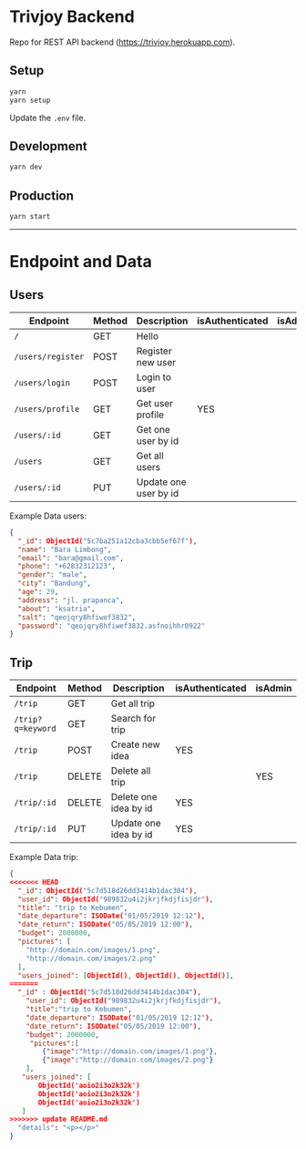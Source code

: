 # Trivjoy Backend

Repo for REST API backend (https://trivjoy.herokuapp.com).

## Setup

```sh
yarn
yarn setup
```

Update the `.env` file.

## Development

```sh
yarn dev
```

## Production

```sh
yarn start
```

---

# Endpoint and Data

## Users

| Endpoint          | Method | Description           | isAuthenticated | isAdmin |
| ----------------- | ------ | --------------------- | --------------- | ------- |
| `/`               | GET    | Hello                 |                 |         |
| `/users/register` | POST   | Register new user     |                 |         |
| `/users/login`    | POST   | Login to user         |                 |         |
| `/users/profile`  | GET    | Get user profile      | YES             |         |
| `/users/:id`      | GET    | Get one user by id    |                 |         |
| `/users`          | GET    | Get all users         |                 |         |
| `/users/:id`      | PUT    | Update one user by id |                 |         |

Example Data users:

```json
{
  "_id": ObjectId("5c7ba251a12cba3cbb5ef67f"),
  "name": "Bara Limbong",
  "email": "bara@gmail.com",
  "phone": "+62832312123",
  "gender": "male",
  "city": "Bandung",
  "age": 29,
  "address": "jl. prapanca",
  "about": "ksatria",
  "salt": "qeojqry8hfiwef3832",
  "password": "qeojqry8hfiwef3832.asfnoihhr0922"
}
```

## Trip

| Endpoint          | Method | Description           | isAuthenticated | isAdmin |
| ----------------- | ------ | --------------------- | --------------- | ------- |
| `/trip`           | GET    | Get all trip          |                 |         |
| `/trip?q=keyword` | GET    | Search for trip       |                 |         |
| `/trip`           | POST   | Create new idea       | YES             |         |
| `/trip`           | DELETE | Delete all trip       |                 | YES     |
| `/trip/:id`       | DELETE | Delete one idea by id | YES             |         |
| `/trip/:id`       | PUT    | Update one idea by id | YES             |         |

Example Data trip:

```json
{
<<<<<<< HEAD
  "_id": ObjectId("5c7d518d26dd3414b1dac304"),
  "user_id": ObjectId("989832u4i2jkrjfkdjfisjdr"),
  "title": "trip to Kebumen",
  "date_departure": ISODate("01/05/2019 12:12"),
  "date_return": ISODate("05/05/2019 12:00"),
  "budget": 2000000,
  "pictures": [
    "http://domain.com/images/1.png",
    "http://domain.com/images/2.png"
  ],
  "users_joined": [ObjectId(), ObjectId(), ObjectId()],
=======
  "_id" : ObjectId("5c7d518d26dd3414b1dac304"),
    "user_id": ObjectId("989832u4i2jkrjfkdjfisjdr"),
    "title":"trip to Kebumen",
    "date_departure": ISODate("01/05/2019 12:12"),
    "date_return": ISODate("05/05/2019 12:00"),
    "budget": 2000000,
     "pictures":[
        {"image":"http://domain.com/images/1.png"},
        {"image":"http://domain.com/images/2.png"}
    ],
   "users_joined": [
       ObjectId('aoio2i3o2k32k')
       ObjectId('aoio2i3o2k32k')
       ObjectId('aoio2i3o2k32k')
   ]
>>>>>>> update README.md
  "details": "<p></p>"
}
```
